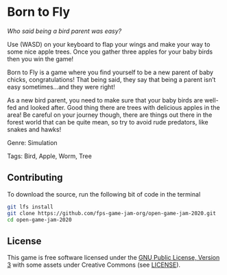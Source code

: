 # Born to Fly

*Who said being a bird parent was easy?*


Use (WASD) on your keyboard to flap your wings and make your way to some nice apple trees. Once you gather three apples for your baby birds then you win the game!

Born to Fly is a game where you find yourself to be a new parent of baby chicks, congratulations! That being said, they say that being a parent isn’t easy sometimes…and they were right! 

As a new bird parent, you need to make sure that your baby birds are well-fed and looked after. Good thing there are trees with delicious apples in the area! Be careful on your journey though, there are things out there in the forest world that can be quite mean, so try to avoid rude predators, like snakes and hawks!

Genre: Simulation

Tags: Bird, Apple, Worm, Tree

## Contributing

To download the source, run the following bit of code in the terminal

```bash
git lfs install
git clone https://github.com/fps-game-jam-org/open-game-jam-2020.git
cd open-game-jam-2020
```

## License

This game is free software licensed under the [GNU Public License, Version 3](LICENSE) with some assets under Creative Commons (see [LICENSE](LICENSE)).
